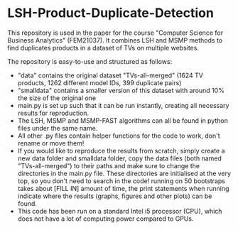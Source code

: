# LSH-Product-Duplicate-Detection
This repository is used in the paper for the course "Computer Science for Business Analytics" (FEM21037). It combines LSH and MSMP methods to find duplicates products in a dataset of TVs on multiple websites.

The repository is easy-to-use and structured as follows:
- "data" contains the original dataset "TVs-all-merged" (1624 TV products, 1262 different model IDs, 399 duplicate pairs)
- "smalldata" contains a smaller version of this dataset with around 10% the size of the original one
- main.py is set up such that it can be run instantly, creating all necessary results for reproduction.
- The LSH, MSMP and MSMP-FAST algorithms can all be found in python files under the same name.
- All other .py files contain helper functions for the code to work, don't rename or move them!
- If you would like to reproduce the results from scratch, simply create a new data folder and smalldata folder,
    copy the data files (both named "TVs-all-merged") to their paths and make sure to change the directories
    in the main.py file. These directories are initialised at the very top, so you don't need to search in the code!
    running on 50 bootstraps takes about [FILL IN] amount of time, the print statements when running indicate where
    the results (graphs, figures and other plots) can be found.
- This code has been run on a standard Intel i5 processor (CPU), which does not have a lot of computing power compared to GPUs.

